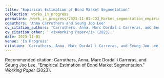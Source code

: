 ```yaml
---
title: "Empirical Estimation of Bond Market Segmentation"
collection: works_in_progress
permalink: /work_in_progress/2023-11-01-CDJ_Market_segmentation_empiric
coauthors: 'Anna Carruthers and Seung Joo Lee'
cv_citation_authors: 'Carruthers, Anna, Marc Dordal i Carreras, and Seung Joo Lee.'
cv_citation_other: ' <i>Working Paper</i> (2023).'
date: 2023-11-01
venue: 'In Progress'
citation: 'Carruthers, Anna, Marc Dordal i Carreras, and Seung Joo Lee. &quot;Empirical Estimation of Bond Market Segmentation.&quot;  <i>Working Paper</i> (2023).'
---
```

Recommended citation: Carruthers, Anna, Marc Dordal i Carreras, and Seung Joo Lee. "Empirical Estimation of Bond Market Segmentation."  <i>Working Paper</i> (2023).
